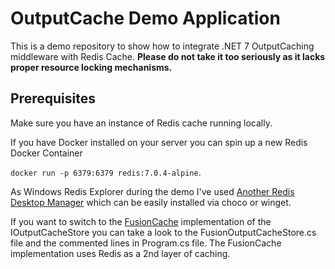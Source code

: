 # OutputCache Demo Application

This is a demo repository to show how to integrate .NET 7 OutputCaching middleware with Redis Cache. **Please do not take it too seriously as it lacks proper resource locking mechanisms.**

## Prerequisites

Make sure you have an instance of Redis cache running locally. 

If you have Docker installed on your server you can spin up a new Redis Docker Container 

``docker run -p 6379:6379 redis:7.0.4-alpine``.

As Windows Redis Explorer during the demo I've used [Another Redis Desktop Manager](https://github.com/qishibo/AnotherRedisDesktopManager) which can be easily installed via choco or winget.

If you want to switch to the [FusionCache](https://github.com/ZiggyCreatures/FusionCache) implementation of the IOutputCacheStore you can take a look to the FusionOutputCacheStore.cs file and the commented lines in Program.cs file.
The FusionCache implementation uses Redis as a 2nd layer of caching.
